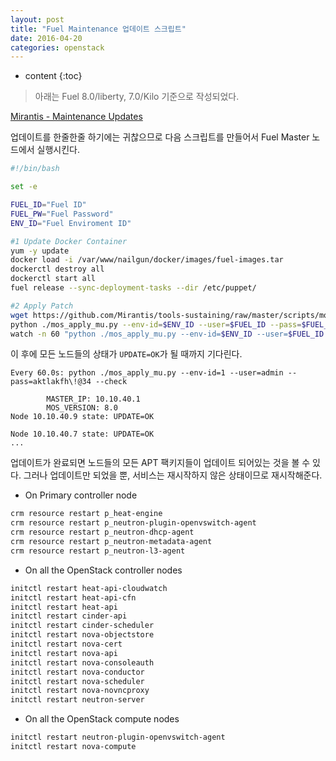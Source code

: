 ```yaml
---
layout: post
title: "Fuel Maintenance 업데이트 스크립트"
date: 2016-04-20
categories: openstack
---
```


* content
{:toc}

> 아래는 Fuel 8.0/liberty, 7.0/Kilo 기준으로 작성되었다.

[Mirantis - Maintenance Updates](https://docs.mirantis.com/openstack/fuel/fuel-7.0/maintenance-updates.html)

업데이트를 한줄한줄 하기에는 귀찮으므로 다음 스크립트를 만들어서 Fuel Master 노드에서 실행시킨다.

```bash
#!/bin/bash

set -e

FUEL_ID="Fuel ID"
FUEL_PW="Fuel Password"
ENV_ID="Fuel Enviroment ID"

#1 Update Docker Container
yum -y update
docker load -i /var/www/nailgun/docker/images/fuel-images.tar
dockerctl destroy all
dockerctl start all
fuel release --sync-deployment-tasks --dir /etc/puppet/

#2 Apply Patch
wget https://github.com/Mirantis/tools-sustaining/raw/master/scripts/mos_apply_mu.py
python ./mos_apply_mu.py --env-id=$ENV_ID --user=$FUEL_ID --pass=$FUEL_PW --update
watch -n 60 "python ./mos_apply_mu.py --env-id=$ENV_ID --user=$FUEL_ID --pass=$FUEL_PW --check"
```

이 후에 모든 노드들의 상태가 ```UPDATE=OK```가 될 때까지 기다린다.

```
Every 60.0s: python ./mos_apply_mu.py --env-id=1 --user=admin --pass=aktlakfh\!@34 --check

        MASTER_IP: 10.10.40.1
        MOS_VERSION: 8.0
Node 10.10.40.9 state: UPDATE=OK

Node 10.10.40.7 state: UPDATE=OK
...
```

업데이트가 완료되면 노드들의 모든 APT 팩키지들이 업데이트 되어있는 것을 볼 수 있다.
그러나 업데이트만 되었을 뿐, 서비스는 재시작하지 않은 상태이므로 재시작해준다.

- On Primary controller node

```bash
crm resource restart p_heat-engine
crm resource restart p_neutron-plugin-openvswitch-agent
crm resource restart p_neutron-dhcp-agent
crm resource restart p_neutron-metadata-agent
crm resource restart p_neutron-l3-agent
```

- On all the OpenStack controller nodes

```bash
initctl restart heat-api-cloudwatch
initctl restart heat-api-cfn
initctl restart heat-api
initctl restart cinder-api
initctl restart cinder-scheduler
initctl restart nova-objectstore
initctl restart nova-cert
initctl restart nova-api
initctl restart nova-consoleauth
initctl restart nova-conductor
initctl restart nova-scheduler
initctl restart nova-novncproxy
initctl restart neutron-server
```

- On all the OpenStack compute nodes

```bash
initctl restart neutron-plugin-openvswitch-agent
initctl restart nova-compute
```